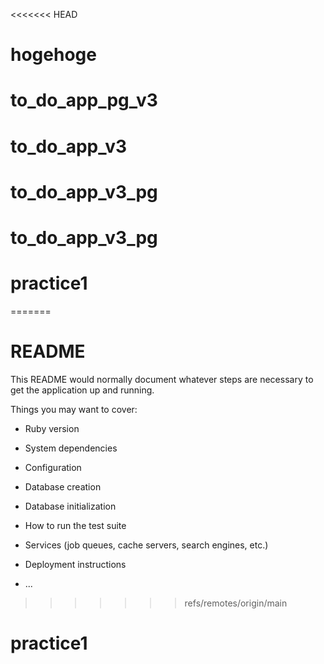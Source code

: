 <<<<<<< HEAD
# hogehoge
# to_do_app_pg_v3
# to_do_app_v3
# to_do_app_v3_pg
# to_do_app_v3_pg
# practice1
=======
# README

This README would normally document whatever steps are necessary to get the
application up and running.

Things you may want to cover:

* Ruby version

* System dependencies

* Configuration

* Database creation

* Database initialization

* How to run the test suite

* Services (job queues, cache servers, search engines, etc.)

* Deployment instructions

* ...
>>>>>>> refs/remotes/origin/main
# practice1
